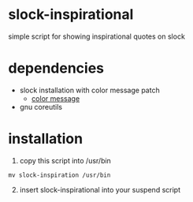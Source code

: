 # slock-inspirational
simple script for showing inspirational quotes on slock 

# dependencies
- slock installation with color message patch
	- [color message](https://tools.suckless.org/slock/patches/colormessage/)
- gnu coreutils 

# installation
1. copy this script into /usr/bin
```
mv slock-inspiration /usr/bin
```
2. insert slock-inspirational into your suspend script
